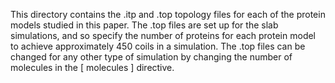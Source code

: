 This directory contains the .itp and .top topology files for each of the protein models studied in this paper. The .top files are set up for the slab simulations, and so specify the number of proteins for each protein model to achieve approximately 450 coils in a simulation. The .top files can be changed for any other type of simulation by changing the number of molecules in the [ molecules ] directive.
